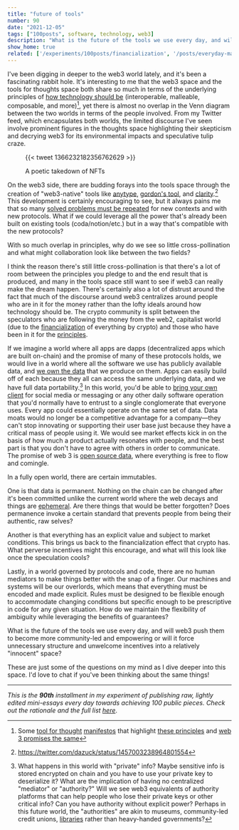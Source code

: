 ```yaml
---
title: "future of tools"
number: 90
date: "2021-12-05"
tags: ["100posts", software, technology, web3]
description: "What is the future of the tools we use every day, and will web3 push them to become more community-led and empowering or will it force unnecessary structure and unwelcome incentives into a relatively \"innocent\" space?"
show_home: true
related: ['/experiments/100posts/financialization', '/posts/everyday-magic', '/experiments/100posts/resolved-problems', '/experiments/100posts/allure-of-ephemerality', '/experiments/100posts/scope-of-normality']
---
```


I've been digging in deeper to the web3 world lately, and it's been a fascinating rabbit hole. It's interesting to me that the web3 space and the tools for thoughts space both share so much in terms of the underlying principles of [how technology should be](/posts/everyday-magic) (interoperable, malleable, composable, and more)[^1], yet there is almost no overlap in the Venn diagram between the two worlds in terms of the people involved. From my Twitter feed, which encapsulates both worlds, the limited discourse I've seen involve prominent figures in the thoughts space highlighting their skepticism and decrying web3 for its environmental impacts and speculative tulip craze. 

<figure class="embed">
    {{< tweet 1366232182356762629 >}}
    <figcaption><p>A poetic takedown of NFTs</p></figcaption>
</figure>


On the web3 side, there are budding forays into the tools space through the creation of "web3-native" tools like [anytype](anytype.io0), [gordon's tool](https://twitter.com/gordonbrander/status/1458290443091804160), and [clarity](https://www.clarity.so/).[^2] This development is certainly encouraging to see, but it always pains me that so many [solved problems must be repeated](/experiments/100posts/resolved-problems) for new contexts and with new protocols. What if we could leverage all the power that's already been built on existing tools (coda/notion/etc.) but in a way that's compatible with the new protocols? 

With so much overlap in principles, why do we see so little cross-pollination and what might collaboration look like between the two fields? 

I think the reason there's still little cross-pollination is that there's a lot of room between the principles you pledge to and the end result that is produced, and many in the tools space still want to see if web3 can really make the dream happen. There's certainly also a lot of distrust around the fact that much of the discourse around web3 centralizes around people who are in it for the money rather than the lofty ideals around how technology should be. The crypto community is split between the speculators who are following the money from the web2, capitalist world (due to the [financialization](/experiments/100posts/financialization) of everything by crypto) and those who have been in it for the [principles](/experiments/100posts/scope-of-normality).

If we imagine a world where all apps are dapps (decentralized apps which are built on-chain) and the promise of many of these protocols holds, we would live in a world where all the software we use has publicly available data, and [we own the data](https://twitter.com/ceramicnetwork/status/1462566988644036608) that we produce on them. Apps can easily build off of each because they all can access the same underlying data, and we have full data portability.[^3] In this world, you'd be able to [bring your own client](https://www.geoffreylitt.com/2021/03/05/bring-your-own-client.html) for social media or messaging or any other daily software operation that you'd normally have to entrust to a single conglomerate that everyone uses. Every app could essentially operate on the same set of data. Data moats would no longer be a competitive advantage for a company—they can't stop innovating or supporting their user base just because they have a critical mass of people using it. We would see market effects kick in on the basis of how much a product actually resonates with people, and the best part is that you don't have to agree with others in order to communicate. The promise of web 3 is [open source data](https://twitter.com/Iiterature/status/1458569146996862982), where everything is free to flow and comingle. 

In a fully open world, there are certain immutables. 

One is that data is permanent. Nothing on the chain can be changed after it's been committed unlike the current world where the web decays and things are [ephemeral](/experiments/100posts/allure-of-ephemerality). Are there things that would be better forgotten? Does permanence invoke a certain standard that prevents people from being their authentic, raw selves?

Another is that everything has an explicit value and subject to market conditions. This brings us back to the financialization effect that crypto has. What perverse incentives might this encourage, and what will this look like once the speculation cools? 

Lastly, in a world governed by protocols and code, there are no human mediators to make things better with the snap of a finger. Our machines and systems will be our overlords, which means that everything must be encoded and made explicit. Rules must be designed to be flexible enough to accommodate changing conditions but specific enough to be prescriptive in code for any given situation. How do we maintain the flexibility of ambiguity while leveraging the benefits of guarantees? 

What is the future of the tools we use every day, and will web3 push them to become more community-led and empowering or will it force unnecessary structure and unwelcome incentives into a relatively "innocent" space?

These are just some of the questions on my mind as I dive deeper into this space. I'd love to chat if you've been thinking about the same things!

[^1]: Some [tool for thought](https://www.inkandswitch.com/) [manifestos](https://numinous.productions/ttft/) that highlight [these principles](https://www.mollymielke.com/cc) and [web 3 promises the same](https://baby.mirror.xyz/O7a922A-9zT4C4UwssRExkftdHywJ-13sR2rxQ-t__k?utm_source=pocket_mylist)
[^2]: https://twitter.com/dazuck/status/1457003238964801554
[^3]: What happens in this world with "private" info? Maybe sensitive info is stored encrypted on chain and you have to use your private key to deserialize it? What are the implication of having no centralized "mediator" or "authority?" Will we see web3 equivalents of authority platforms that can help people who lose their private keys or other critical info? Can you have authority without explicit power? Perhaps in this future world, the "authorities" are akin to museums, community-led credit unions, [libraries](https://www.nytimes.com/2020/02/25/books/review/joanne-mcneil-lurking.html#:~:text=or%20maybe%20the%20internet%20should%20be%20more%20like%20a%20library%2C%20%E2%80%9Ca%20civic%20and%20independent%20body%20...%20guided%20by%20principles%20of%20justice%2C%20rights%20and%20human%20dignity%2C%E2%80%9D%20where%20%E2%80%9Ceveryone%20is%20welcome%20...%20just%20for%20being.%E2%80%9D) rather than heavy-handed governments?

---
*This is the **90th** installment in my experiment of publishing raw, lightly edited mini-essays every day towards achieving 100 public pieces. Check out the rationale and the full list [here](/experiments/100posts/)*.
